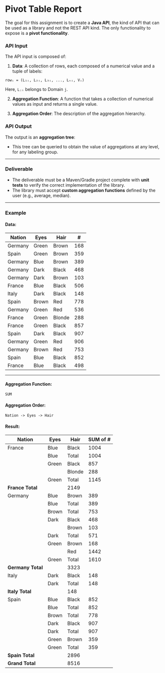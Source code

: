 # Pivot Table Report

The goal for this assignment is to create a **Java API**, the kind of API that can be used as a library and not the REST API kind. The only functionality to expose is a **pivot functionality**.

### API Input
The API input is composed of:
1. **Data**: A collection of rows, each composed of a numerical value and a tuple of labels:

```
rowᵢ = (L₁ᵢ, L₂ᵢ, L₃ᵢ, ..., Lₙᵢ, Vᵢ)
```

Here, `Lⱼᵢ` belongs to Domain `j`.

2. **Aggregation Function**: A function that takes a collection of numerical values as input and returns a single value.

3. **Aggregation Order**: The description of the aggregation hierarchy.

### API Output
The output is an **aggregation tree**:
- This tree can be queried to obtain the value of aggregations at any level, for any labeling group.

---

### Deliverable
- The deliverable must be a Maven/Gradle project complete with **unit tests** to verify the correct implementation of the library.
- The library must accept **custom aggregation functions** defined by the user (e.g., average, median).

---

### Example

#### Data:
| Nation  | Eyes  | Hair   | #   |
|---------|-------|--------|-----|
| Germany | Green | Brown  | 168 |
| Spain   | Green | Brown  | 359 |
| Germany | Blue  | Brown  | 389 |
| Germany | Dark  | Black  | 468 |
| Germany | Dark  | Brown  | 103 |
| France  | Blue  | Black  | 506 |
| Italy   | Dark  | Black  | 148 |
| Spain   | Brown | Red    | 778 |
| Germany | Green | Red    | 536 |
| France  | Green | Blonde | 288 |
| France  | Green | Black  | 857 |
| Spain   | Dark  | Black  | 907 |
| Germany | Green | Red    | 906 |
| Germany | Brown | Red    | 753 |
| Spain   | Blue  | Black  | 852 |
| France  | Blue  | Black  | 498 |

---

#### Aggregation Function:
`SUM`

#### Aggregation Order:
`Nation -> Eyes -> Hair`

#### Result:
| Nation  | Eyes  | Hair   | SUM of # |
|---------|-------|--------|----------|
| France  | Blue  | Black  | 1004     |
|         | Blue  | Total  | 1004     |
|         | Green | Black  | 857      |
|         |       | Blonde | 288      |
|         | Green | Total  | 1145     |
| **France Total**         |          | 2149     |
| Germany | Blue  | Brown  | 389      |
|         | Blue  | Total  | 389      |
|         | Brown | Total  | 753      |
|         | Dark  | Black  | 468      |
|         |       | Brown  | 103      |
|         | Dark  | Total  | 571      |
|         | Green | Brown  | 168      |
|         |       | Red    | 1442     |
|         | Green | Total  | 1610     |
| **Germany Total**        |          | 3323     |
| Italy   | Dark  | Black  | 148      |
|         | Dark  | Total  | 148      |
| **Italy Total**          |          | 148      |
| Spain   | Blue  | Black  | 852      |
|         | Blue  | Total  | 852      |
|         | Brown | Total  | 778      |
|         | Dark  | Black  | 907      |
|         | Dark  | Total  | 907      |
|         | Green | Brown  | 359      |
|         | Green | Total  | 359      |
| **Spain Total**          |          | 2896     |
| **Grand Total**          |          | 8516     |
